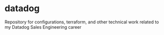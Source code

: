 # datadog
Repository for configurations, terraform, and other technical work related to my Datadog Sales Engineering career
